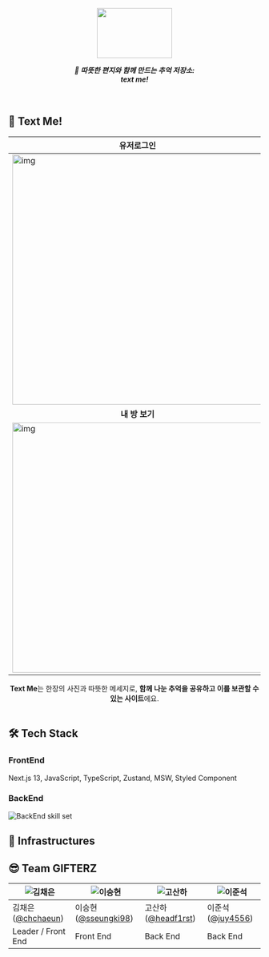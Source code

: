 


<p align="center"><img src="https://velog.velcdn.com/images/sysh9498/post/6954dee8-bb2e-41b9-b269-05334bbf37c2/image.png" height="100px" width="150px"></p>


***<div align="center"> 💌 따뜻한 편지와 함께 만드는 추억 저장소:<br/> 
text me! </div>***
</br>
</br>



## 💌 Text Me! 

<div align="center">

|유저로그인|회원가입|편지쓰기|
| -------------- | --------------- | --------------- |
|<img width="500" src="https://velog.velcdn.com/images/sysh9498/post/c27d6dec-deea-4530-bffd-006f28d1e0ed/image.jpg" alt="img" />|<img src="https://velog.velcdn.com/images/sysh9498/post/ccbff0bc-8584-4f15-9d98-a1926a9c135b/image.jpg" alt="image" width="500" />|<img width="100%" src="https://user-images.githubusercontent.com/79951703/208311978-ac010e77-6140-496f-a5d9-ca694842c91a.gif" alt="img" />|
| <div align="center"> **내 방 보기** </div>|<div align="center"> **편지 확인하기** </div>|<div align="center"> **마이페이지** </div>|
|<img width="500" height="500" src="https://velog.velcdn.com/images/sysh9498/post/93f67569-3a92-41da-acbd-22967a3d04ef/image.jpg" alt="img" />|<img src="https://user-images.githubusercontent.com/79951703/208312023-626f7961-2052-4237-a965-1658e7e911f1.gif" alt="image" width="100%" />|<img width="500" src="https://velog.velcdn.com/images/sysh9498/post/59898681-cab6-472e-9e67-8d75f2e07755/image.jpg" alt="img" />|

**Text Me**는 한장의 사진과 따뜻한 메세지로, **함께 나눈 추억을 공유하고 이를 보관할 수 있는 사이트**에요.
</br>
</br>

</div>

## 🛠 Tech Stack
### FrontEnd
Next.js 13, JavaScript, TypeScript, Zustand, MSW, Styled Component

### BackEnd
![BackEnd skill set](https://i.imgur.com/ryAPQN0.png)

## 🔌 Infrastructures

## 😎 Team GIFTERZ

| ![김채은](https://user-images.githubusercontent.com/85024598/161661535-974fd170-5cb4-45d6-b878-13f2588827b9.png) | ![이승현](https://avatars.githubusercontent.com/u/79951703?v=4) |  ![고산하](https://avatars.githubusercontent.com/u/55884834?v=4) | ![이준석](https://user-images.githubusercontent.com/85024598/162609064-7b2b117c-7102-4dea-9a4d-e80519d703e4.png)|
|--------------------------------------------------------------------------------------------------------------|--------------------------------------------------------------|--------------------------------------------------------------------------------------------------------|---|
| 김채은([@chchaeun](https://github.com/chchaeun))                                                                | 이승현([@sseungki98](https://github.com/sseungki98))            | 고산하([@headf1rst](https://github.com/headf1rst)) |이준석([@juy4556](https://github.com/juy4556))|
| Leader / Front End                                                                                           | Front End                                                    | Back End                                                                                               |Back End|





